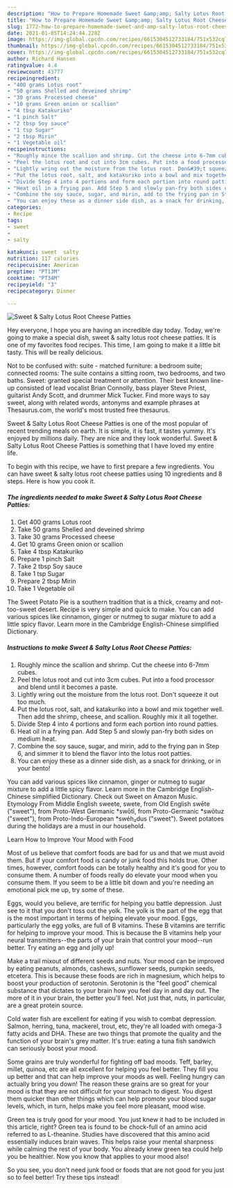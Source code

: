 ```yaml
---
description: "How to Prepare Homemade Sweet &amp;amp; Salty Lotus Root Cheese Patties"
title: "How to Prepare Homemade Sweet &amp;amp; Salty Lotus Root Cheese Patties"
slug: 1772-how-to-prepare-homemade-sweet-and-amp-salty-lotus-root-cheese-patties
date: 2021-01-05T14:24:44.228Z
image: https://img-global.cpcdn.com/recipes/6615304512733184/751x532cq70/sweet-salty-lotus-root-cheese-patties-recipe-main-photo.jpg
thumbnail: https://img-global.cpcdn.com/recipes/6615304512733184/751x532cq70/sweet-salty-lotus-root-cheese-patties-recipe-main-photo.jpg
cover: https://img-global.cpcdn.com/recipes/6615304512733184/751x532cq70/sweet-salty-lotus-root-cheese-patties-recipe-main-photo.jpg
author: Richard Hansen
ratingvalue: 4.4
reviewcount: 43777
recipeingredient:
- "400 grams Lotus root"
- "50 grams Shelled and deveined shrimp"
- "30 grams Processed cheese"
- "10 grams Green onion or scallion"
- "4 tbsp Katakuriko"
- "1 pinch Salt"
- "2 tbsp Soy sauce"
- "1 tsp Sugar"
- "2 tbsp Mirin"
- "1 Vegetable oil"
recipeinstructions:
- "Roughly mince the scallion and shrimp. Cut the cheese into 6-7mm cubes."
- "Peel the lotus root and cut into 3cm cubes. Put into a food processor and blend until it becomes a paste."
- "Lightly wring out the moisture from the lotus root. Don&#39;t squeeze it out too much."
- "Put the lotus root, salt, and katakuriko into a bowl and mix together well. Then add the shrimp, cheese, and scallion. Roughly mix it all together."
- "Divide Step 4 into 4 portions and form each portion into round patties."
- "Heat oil in a frying pan. Add Step 5 and slowly pan-fry both sides on medium heat."
- "Combine the soy sauce, sugar, and mirin, add to the frying pan in Step 6, and simmer it to blend the flavor into the lotus root patties."
- "You can enjoy these as a dinner side dish, as a snack for drinking, or in your bento!"
categories:
- Recipe
tags:
- sweet
- 
- salty

katakunci: sweet  salty 
nutrition: 117 calories
recipecuisine: American
preptime: "PT13M"
cooktime: "PT34M"
recipeyield: "3"
recipecategory: Dinner

---
```



![Sweet &amp; Salty Lotus Root Cheese Patties](https://img-global.cpcdn.com/recipes/6615304512733184/751x532cq70/sweet-salty-lotus-root-cheese-patties-recipe-main-photo.jpg)

Hey everyone, I hope you are having an incredible day today. Today, we're going to make a special dish, sweet &amp; salty lotus root cheese patties. It is one of my favorites food recipes. This time, I am going to make it a little bit tasty. This will be really delicious.

Not to be confused with: suite - matched furniture: a bedroom suite; connected rooms: The suite contains a sitting room, two bedrooms, and two baths. Sweet: granted special treatment or attention. Their best known line-up consisted of lead vocalist Brian Connolly, bass player Steve Priest, guitarist Andy Scott, and drummer Mick Tucker. Find more ways to say sweet, along with related words, antonyms and example phrases at Thesaurus.com, the world&#39;s most trusted free thesaurus.

Sweet &amp; Salty Lotus Root Cheese Patties is one of the most popular of recent trending meals on earth. It is simple, it is fast, it tastes yummy. It's enjoyed by millions daily. They are nice and they look wonderful. Sweet &amp; Salty Lotus Root Cheese Patties is something that I have loved my entire life.


To begin with this recipe, we have to first prepare a few ingredients. You can have sweet &amp; salty lotus root cheese patties using 10 ingredients and 8 steps. Here is how you cook it.

<!--inarticleads1-->

##### The ingredients needed to make Sweet &amp; Salty Lotus Root Cheese Patties:

1. Get 400 grams Lotus root
1. Take 50 grams Shelled and deveined shrimp
1. Take 30 grams Processed cheese
1. Get 10 grams Green onion or scallion
1. Take 4 tbsp Katakuriko
1. Prepare 1 pinch Salt
1. Take 2 tbsp Soy sauce
1. Take 1 tsp Sugar
1. Prepare 2 tbsp Mirin
1. Take 1 Vegetable oil


The Sweet Potato Pie is a southern tradition that is a thick, creamy and not-too-sweet desert. Recipe is very simple and quick to make. You can add various spices like cinnamon, ginger or nutmeg to sugar mixture to add a little spicy flavor. Learn more in the Cambridge English-Chinese simplified Dictionary. 

<!--inarticleads2-->

##### Instructions to make Sweet &amp; Salty Lotus Root Cheese Patties:

1. Roughly mince the scallion and shrimp. Cut the cheese into 6-7mm cubes.
1. Peel the lotus root and cut into 3cm cubes. Put into a food processor and blend until it becomes a paste.
1. Lightly wring out the moisture from the lotus root. Don&#39;t squeeze it out too much.
1. Put the lotus root, salt, and katakuriko into a bowl and mix together well. Then add the shrimp, cheese, and scallion. Roughly mix it all together.
1. Divide Step 4 into 4 portions and form each portion into round patties.
1. Heat oil in a frying pan. Add Step 5 and slowly pan-fry both sides on medium heat.
1. Combine the soy sauce, sugar, and mirin, add to the frying pan in Step 6, and simmer it to blend the flavor into the lotus root patties.
1. You can enjoy these as a dinner side dish, as a snack for drinking, or in your bento!


You can add various spices like cinnamon, ginger or nutmeg to sugar mixture to add a little spicy flavor. Learn more in the Cambridge English-Chinese simplified Dictionary. Check out Sweet on Amazon Music. Etymology From Middle English sweete, swete, from Old English swēte (&#34;sweet&#34;), from Proto-West Germanic *swōtī, from Proto-Germanic *swōtuz (&#34;sweet&#34;), from Proto-Indo-European *swéh₂dus (&#34;sweet&#34;). Sweet potatoes during the holidays are a must in our household. 

Learn How to Improve Your Mood with Food


Most of us believe that comfort foods are bad for us and that we must avoid them. But if your comfort food is candy or junk food this holds true. Other times, however, comfort foods can be totally healthy and it's good for you to consume them. A number of foods really do elevate your mood when you consume them. If you seem to be a little bit down and you're needing an emotional pick me up, try some of these.

Eggs, would you believe, are terrific for helping you battle depression. Just see to it that you don't toss out the yolk. The yolk is the part of the egg that is the most important in terms of helping elevate your mood. Eggs, particularly the egg yolks, are full of B vitamins. These B vitamins are terrific for helping to improve your mood. This is because the B vitamins help your neural transmitters--the parts of your brain that control your mood--run better. Try eating an egg and jolly up!

Make a trail mixout of different seeds and nuts. Your mood can be improved by eating peanuts, almonds, cashews, sunflower seeds, pumpkin seeds, etcetera. This is because these foods are rich in magnesium, which helps to boost your production of serotonin. Serotonin is the "feel good" chemical substance that dictates to your brain how you feel day in and day out. The more of it in your brain, the better you'll feel. Not just that, nuts, in particular, are a great protein source.

Cold water fish are excellent for eating if you wish to combat depression. Salmon, herring, tuna, mackerel, trout, etc, they're all loaded with omega-3 fatty acids and DHA. These are two things that promote the quality and the function of your brain's grey matter. It's true: eating a tuna fish sandwich can seriously boost your mood. 

Some grains are truly wonderful for fighting off bad moods. Teff, barley, millet, quinoa, etc are all excellent for helping you feel better. They fill you up better and that can help improve your moods as well. Feeling hungry can actually bring you down! The reason these grains are so great for your mood is that they are not difficult for your stomach to digest. You digest them quicker than other things which can help promote your blood sugar levels, which, in turn, helps make you feel more pleasant, mood wise.

Green tea is truly good for your mood. You just knew it had to be included in this article, right? Green tea is found to be chock-full of an amino acid referred to as L-theanine. Studies have discovered that this amino acid essentially induces brain waves. This helps raise your mental sharpness while calming the rest of your body. You already knew green tea could help you be healthier. Now you know that applies to your mood also!

So you see, you don't need junk food or foods that are not good for you just so to feel better! Try  these tips  instead!


